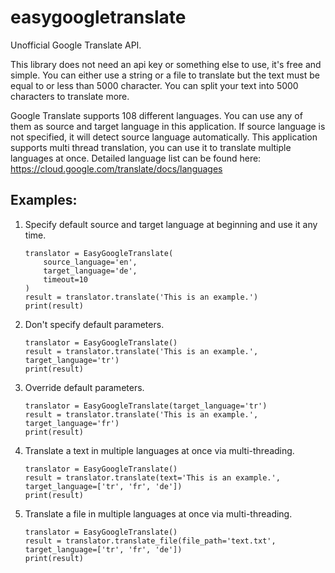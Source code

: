 # easygoogletranslate
        
Unofficial Google Translate API. 

This library does not need an api key or something else to use, it's free and simple.
You can either use a string or a file to translate but the text must be equal to or less than 5000 character. 
You can split your text into 5000 characters to translate more.

Google Translate supports 108 different languages. You can use any of them as source and target language in this application.
If source language is not specified, it will detect source language automatically.
This application supports multi thread translation, you can use it to translate multiple languages at once.
Detailed language list can be found here:  https://cloud.google.com/translate/docs/languages


## Examples:
1. Specify default source and target language at beginning and use it any time.

       translator = EasyGoogleTranslate(
           source_language='en',
           target_language='de',
           timeout=10
       )
       result = translator.translate('This is an example.')
       print(result)

2. Don't specify default parameters.

       translator = EasyGoogleTranslate()
       result = translator.translate('This is an example.', target_language='tr')
       print(result)

3. Override default parameters.

       translator = EasyGoogleTranslate(target_language='tr')
       result = translator.translate('This is an example.', target_language='fr')
       print(result)

4. Translate a text in multiple languages at once via multi-threading.

       translator = EasyGoogleTranslate()
       result = translator.translate(text='This is an example.', target_language=['tr', 'fr', 'de'])
       print(result)

5. Translate a file in multiple languages at once via multi-threading.

       translator = EasyGoogleTranslate()
       result = translator.translate_file(file_path='text.txt', target_language=['tr', 'fr', 'de'])
       print(result)